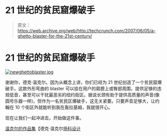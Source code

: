 # 21 世纪的贫民窟爆破手

> 原文：<https://web.archive.org/web/http://techcrunch.com/2007/06/05/a-ghetto-blaster-for-the-21st-century/>

# 21 世纪的贫民窟爆破手

[![newghettoblaster.jpg](img/38daf59f65ea68b214a4add8fc2be8b1.png)](https://web.archive.org/web/20130628202039/http://old.crunchgear.com/wp-content/uploads/newghettoblaster.jpg "newghettoblaster.jpg")

谢谢你，德克·温克尔。因为从概念上讲，你们已经为 21 世纪创造了一个贫民窟爆破手。这款外形弯曲的 blaster 可以挂在用户的肩膀上或臀部周围，提供足够的违规低音，甚至可以干扰最恶劣的纽约街区。据说长颈有助于提供高质量的声音(像圆号乐器一样)，但作为一名贫民区爆破手，这无关紧要。只要声音足够大，让约翰在 10 个街区外就能听到我在轰拉基姆，我就很开心。

现在让我们一起冲进去，开始做这件事。

[温克尔的作品集](https://web.archive.org/web/20130628202039/http://www.dirkwinkel.com/)【德克·温克尔[扬科设计](https://web.archive.org/web/20130628202039/http://www.yankodesign.com/product_info.php?products_id=2119)